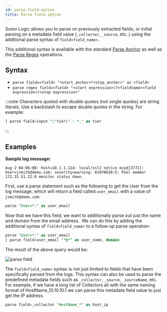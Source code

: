 ```yaml
---
id: parse-field-option
title: Parse field option
---
```




Sumo Logic allows you to parse on previously extracted fields, or initial parsing on a metadata field value (`_collector`, `_source`, etc..) using the additional parse syntax of `field<field_name>`.

This additional syntax is available with the standard [Parse Anchor](parse-predictable-patterns-using-an-anchor.md) as well as the [Parse Regex](parse-variable-patterns-using-regex.md) operations.

## Syntax

* `parse field=<field> "<start_anchor>*<stop_anchor>" as <field>`
* `parse regex field=<field> "<start expression>(?<fieldname><field expression>)<stop expression>"`

:::note
Characters quoted with double quotes (not single quotes) are string literals. Use a backslash to escape double quotes in the string. For example:  

```sql
| parse field=input "\"tier\" : *," as tier
```
:::

## Examples

**Sample log message:**

```
Aug 2 04:06:08: host=10.1.1.124: local/ssl2 notice mcpd[3772]: User=jsmith@demo.com: severity=warning: 01070638:5: Pool member 172.31.51.22:0 monitor status down.
```

First, use a parse statement such as the following to get the User from the log message, which will return a field called `user_email` with a value of `jsmith@demo.com`:

```sql
parse "User=*:" as user_email
```

Now that we have this field, we want to additionally parse out just the name and domain from the email address.  We can do this by adding the additional syntax of `field<field_name>` to a follow-up parse operation:

```sql
parse "User=*:" as user_email
| parse field=user_email "*@*" as user_name, domain
```

The result of the above query would be:

![parse field](/img/reuse/query-search/parse_field_example.jpeg)

The `field<field_name>` syntax is not just limited to fields that have been specifically parsed from the logs. This syntax can also be used to parse the predefined metadata fields such as `_collector`, `_source`, `_sourceName`, etc. For example, if we have a long list of Collectors all with the same naming format of HostName_10.10.10.1 we can parse this metadata field value to just get the IP address.

```sql
parse field=_collector "HostName_*" as host_ip
```
